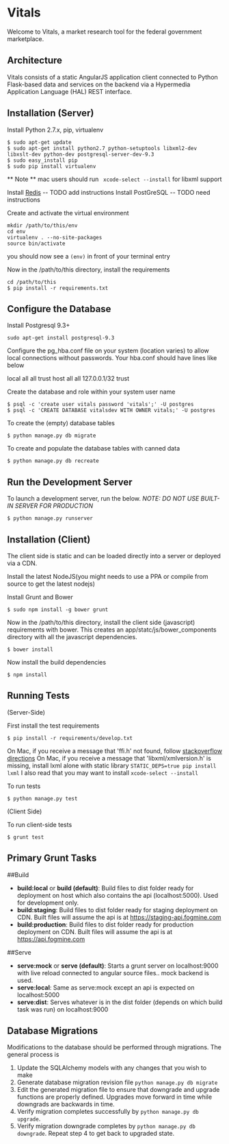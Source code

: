 Vitals
=================
Welcome to Vitals, a market research tool for the federal government marketplace.

Architecture
---------------
Vitals consists of a static AngularJS application client connected to Python Flask-based data and services on the
backend via a Hypermedia Application Language (HAL) REST interface.

Installation (Server)
---------------------
Install Python 2.7.x, pip, virtualenv
```
$ sudo apt-get update
$ sudo apt-get install python2.7 python-setuptools libxml2-dev libxslt-dev python-dev postgresql-server-dev-9.3
$ sudo easy_install pip
$ sudo pip install virtualenv
```
** Note ** mac users should run ``` xcode-select --install``` for libxml support

Install [Redis](http://vvv.tobiassjosten.net/linux/installing-redis-on-ubuntu-with-apt/) -- TODO add instructions
Install PostGreSQL -- TODO need instructions

Create and activate the virtual environment
```
mkdir /path/to/this/env
cd env
virtualenv . --no-site-packages
source bin/activate
```
you should now see a ```(env)``` in front of your terminal entry

Now in the /path/to/this directory, install the requirements
```
cd /path/to/this
$ pip install -r requirements.txt
```

## Configure the Database
Install Postgresql 9.3+

    sudo apt-get install postgresql-9.3

Configure the pg_hba.conf file on your system (location varies) to allow local connections without passwords. Your hba.conf should have lines like below


local all all trust
host all all 127.0.0.1/32 trust

Create the database and role within your system user name

    $ psql -c 'create user vitals password 'vitals';' -U postgres
    $ psql -c 'CREATE DATABASE vitalsdev WITH OWNER vitals;' -U postgres

To create the (empty) database tables

    $ python manage.py db migrate


To create and populate the database tables with canned data

    $ python manage.py db recreate


## Run the Development Server
To launch a development server, run the below. _NOTE: DO NOT USE BUILT-IN SERVER FOR PRODUCTION_
```
$ python manage.py runserver
```

Installation (Client)
---------------------
The client side is static and can be loaded directly into a server or deployed via a CDN.

Install the latest NodeJS(you might needs to use a PPA or compile from source to get the latest nodejs)

Install Grunt and Bower
```
$ sudo npm install -g bower grunt
```

Now in the /path/to/this directory, install the client side (javascript) requirements with bower. This creates an app/statc/js/bower_components directory with all the javascript dependencies.
```
$ bower install
```

Now install the build dependencies
```
$ npm install
```

Running Tests
------------

(Server-Side)

First install the test requirements
```
$ pip install -r requirements/develop.txt
```

On Mac, if you receive a message that 'ffi.h' not found, follow [stackoverflow directions](http://stackoverflow.com/questions/22875270/error-installing-bcrypt-with-pip-on-os-x-cant-find-ffi-h-libffi-is-installed)
On Mac, if you receive a message that 'libxml/xmlversion.h' is missing, install lxml alone with static library ```STATIC_DEPS=true pip install lxml```
I also read that you may want to install ```xcode-select --install```

To run tests
```
$ python manage.py test
```

(Client Side)

To run client-side tests
```
$ grunt test
```

Primary Grunt Tasks
-------------------
##Build
*  **build:local** or **build (default)**: Build files to dist folder ready for deployment on host which also contains the api (localhost:5000). Used for development only.
*  **build:staging**: Build files to dist folder ready for staging deployment on CDN. Built files will assume the api is at https://staging-api.fogmine.com
*  **build:production**: Build files to dist folder ready for production deployment on CDN. Built files will assume the api is at https://api.fogmine.com

##Serve
*  **serve:mock** or **serve (default)**: Starts a grunt server on localhost:9000 with live reload connected to angular source files.. mock backend is used.
*  **serve:local**: Same as serve:mock except an api is expected on localhost:5000
*  **serve:dist**: Serves whatever is in the dist folder (depends on which build task was run) on localhost:9000

Database Migrations
-------------------
Modifications to the database should be performed through migrations. The general process is

1.  Update the SQLAlchemy models with any changes that you wish to make
2.  Generate database migration revision file ```python manage.py db migrate```
3.  Edit the generated migration file to ensure that downgrade and upgrade functions are properly defined. Upgrades move forward in time while downgrads are backwards in time.
4.  Verify migration completes successfully by ```python manage.py db upgrade```.
5.  Verify migration downgrade completes by ```python manage.py db downgrade```. Repeat step 4 to get back to upgraded state.
